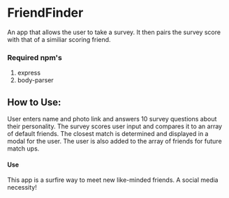# FriendFinder

An app that allows the user to take a survey. It then pairs the survey score with that of a similiar scoring friend.

### Required npm's
1. express
2. body-parser

## How to Use:

User enters name and photo link and answers 10 survey questions about their personality. The survey scores user input and compares it to an array of default friends. The closest match is determined and displayed in a modal for the user. The user is also added to the array of friends for future match ups.

#### Use 

This app is a surfire way to meet new like-minded friends. A social media necessity!